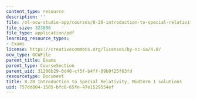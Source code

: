 ```yaml
---
content_type: resource
description: ''
file: /ol-ocw-studio-app/courses/8-20-introduction-to-special-relativity-january-iap-2021/757dd8041505bfc065fe47e1529554ef_MIT8_20iap21_midterm1_soln.pdf
file_size: 323896
file_type: application/pdf
learning_resource_types:
- Exams
license: https://creativecommons.org/licenses/by-nc-sa/4.0/
ocw_type: OCWFile
parent_title: Exams
parent_type: CourseSection
parent_uid: 31206b29-0d40-cf5f-b4ff-09b0f25f63fd
resourcetype: Document
title: 8.20 Introduction to Special Relativity, Midterm 1 solutions
uid: 757dd804-1505-bfc0-65fe-47e1529554ef
---
```

